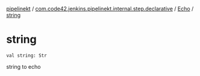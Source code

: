 [pipelinekt](../../index.md) / [com.code42.jenkins.pipelinekt.internal.step.declarative](../index.md) / [Echo](index.md) / [string](./string.md)

# string

`val string: Str`

string to echo

